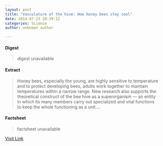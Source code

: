 ```yaml
---
layout: post
title: "Vasculature of the hive: How honey bees stay cool"
date: 2014-07-23 20:19:12
categories: Science
author: unknown author

---
```



#### Digest
>digest unavailable

#### Extract
>Honey bees, especially the young, are highly sensitive to temperature and to protect developing bees, adults work together to maintain temperatures within a narrow range. New research also supports the theoretical construct of the bee hive as a superorganism — an entity in which its many members carry out specialized and vital functions to keep the whole functioning as a unit....

#### Factsheet
>factsheet unavailable

[Visit Link](http://feeds.sciencedaily.com/~r/sciencedaily/~3/4-UGy4tUVjA/140723161912.htm)


